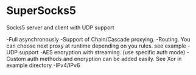 # SuperSocks5
Socks5 server and client with UDP support

-Full asynchronously
-Support of Chain/Cascade proxying.
-Routing. You can choose next proxy at runtime depending on you rules. see example
-UDP support
-AES encryption with streaming. (use specific auth mode)
-Custom auth methods and encryption can be added easily. See Xor in example directory
-IPv4/IPv6
